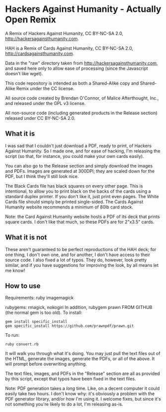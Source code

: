 Hackers Against Humanity - Actually Open Remix
==============================================

A Remix of Hackers Against Humanity, CC BY-NC-SA 2.0, http://hackersagainsthumanity.com.

HAH is a Remix of Cards Against Humanity, CC BY-NC-SA 2.0, http://cardsagainsthumanity.com.

Data in the "raw" directory taken from http://hackersagainsthumanity.com, and
saved here only to allow ease of processing (since the Javascript doesn't like
wget).

This code repository is intended as both a Shared-Alike copy and Shared-Alike Remix under the CC license.

All source code created by Brendan O'Connor, of Malice Afterthought, Inc.,
and released under the GPL v3 license.

All non-source code (including generated products in the Release section) released under CC BY-NC-SA 2.0.

What it is
----------

I was sad that I couldn't just download a PDF, ready to print, of Hackers Against Humanity. So I made one, and for ease of hacking, I'm releasing the script (so that, for instance, you could make your own cards easily).

You can also go to the Release section and simply download the images and PDFs. Images are generated at 300DPI; they are scaled down for the PDF, but I think they'll still look nice.

The Black Cards file has black squares on every other page. This is intentional, to allow you to print black on the backs of the cards using a standard duplex printer. If you don't like it, just print even pages. The White Cards file should simply be printed single-sided. The Cards Against Humanity website recommends a minimum of 80lb card stock.

Note: the Card Against Humanity website hosts a PDF of its deck that prints square cards. I don't like that much, so these PDFs are for 2"x3.5" cards.

What it is not
--------------

These aren't guaranteed to be perfect reproductions of the HAH deck; for one thing, I don't own one, and for another, I don't have access to their source code. I also fixed a lot of typos. They do, however, look pretty similar, and if you have suggestions for improving the look, by all means let me know!

How to use
----------

Requirements:
ruby
imagemagick

rubygems: rmagick, nokogiri
In addition, rubygem prawn FROM GITHUB (the normal gem is too old). To install:

	gem install specific_install
	gem specific_install https://github.com/prawnpdf/prawn.git

To run:

	ruby convert.rb
	
It will walk you through what it's doing. You may just pull the text files out of the HTML, generate the images, generate the PDFs, or all of the above. It will prompt before overwriting anything.

The text files, images, and PDFs in the "Release" section are all as provided by this script, except that typos have been fixed in the text files.

Note: PDF generation takes a *long* time. Like, on a decent computer it could easily take two hours. I don't know why: it's obviously a problem with the PDF generator library, and/or how I'm using it. I welcome fixes, but since it's not something you're likely to do a lot, I'm releasing as-is.

